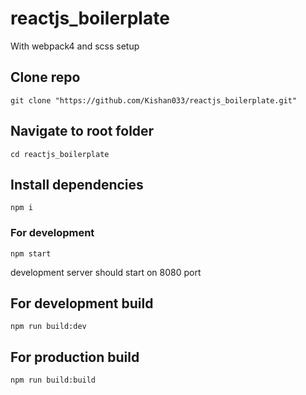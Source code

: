 # reactjs_boilerplate
With webpack4 and scss setup


## Clone repo
```
git clone "https://github.com/Kishan033/reactjs_boilerplate.git"
```

## Navigate to root folder
```
cd reactjs_boilerplate
```

## Install dependencies
```
npm i
```

### For development 
```
npm start
```
development server should start on 8080 port

## For development build
```
npm run build:dev
```

## For production build
```
npm run build:build
```
